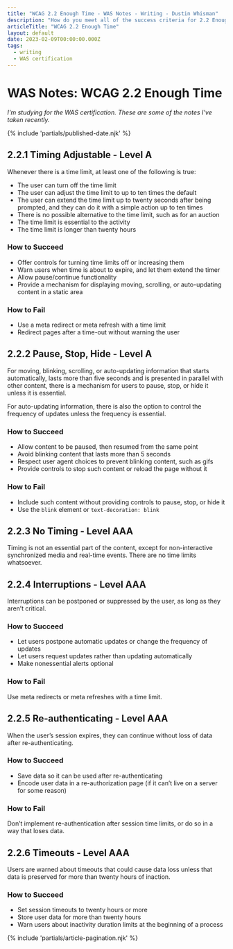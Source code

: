 ```yaml
---
title: "WCAG 2.2 Enough Time - WAS Notes - Writing - Dustin Whisman"
description: "How do you meet all of the success criteria for 2.2 Enough Time?"
articleTitle: "WCAG 2.2 Enough Time"
layout: default
date: 2023-02-09T00:00:00.000Z
tags:
  - writing
  - WAS certification
---
```


# WAS Notes: WCAG 2.2 Enough Time

_I'm studying for the WAS certification. These are some of the notes I've taken recently._

{% include 'partials/published-date.njk' %}

## 2.2.1 Timing Adjustable - Level A

Whenever there is a time limit, at least one of the following is true:

- The user can turn off the time limit
- The user can adjust the time limit to up to ten times the default
- The user can extend the time limit up to twenty seconds after being prompted, and they can do it with a simple action up to ten times
- There is no possible alternative to the time limit, such as for an auction
- The time limit is essential to the activity
- The time limit is longer than twenty hours

### How to Succeed

- Offer controls for turning time limits off or increasing them
- Warn users when time is about to expire, and let them extend the timer
- Allow pause/continue functionality
- Provide a mechanism for displaying moving, scrolling, or auto-updating content in a static area

### How to Fail

- Use a meta redirect or meta refresh with a time limit
- Redirect pages after a time-out without warning the user

## 2.2.2 Pause, Stop, Hide - Level A

For moving, blinking, scrolling, or auto-updating information that starts automatically, lasts more than five seconds and is presented in parallel with other content, there is a mechanism for users to pause, stop, or hide it unless it is essential.

For auto-updating information, there is also the option to control the frequency of updates unless the frequency is essential.

### How to Succeed

- Allow content to be paused, then resumed from the same point
- Avoid blinking content that lasts more than 5 seconds
- Respect user agent choices to prevent blinking content, such as gifs
- Provide controls to stop such content or reload the page without it

### How to Fail

- Include such content without providing controls to pause, stop, or hide it
- Use the `blink` element or `text-decoration: blink`

## 2.2.3 No Timing - Level AAA

Timing is not an essential part of the content, except for non-interactive synchronized media and real-time events. There are no time limits whatsoever.

## 2.2.4 Interruptions - Level AAA

Interruptions can be postponed or suppressed by the user, as long as they aren’t critical.

### How to Succeed

- Let users postpone automatic updates or change the frequency of updates
- Let users request updates rather than updating automatically
- Make nonessential alerts optional

### How to Fail

Use meta redirects or meta refreshes with a time limit.

## 2.2.5 Re-authenticating - Level AAA

When the user’s session expires, they can continue without loss of data after re-authenticating.

### How to Succeed

- Save data so it can be used after re-authenticating
- Encode user data in a re-authorization page (if it can’t live on a server for some reason)

### How to Fail

Don’t implement re-authentication after session time limits, or do so in a way that loses data.

## 2.2.6 Timeouts - Level AAA

Users are warned about timeouts that could cause data loss unless that data is preserved for more than twenty hours of inaction.

### How to Succeed

- Set session timeouts to twenty hours or more
- Store user data for more than twenty hours
- Warn users about inactivity duration limits at the beginning of a process

{% include 'partials/article-pagination.njk' %}
